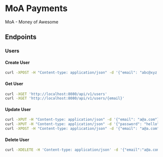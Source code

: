 # MoA Payments

MoA - Money of Awesome

## Endpoints

### Users

#### Create User

```sh
curl -XPOST -H "Content-type: application/json" -d '{"email": "abc@xyz.com","password":"1234"}' 'http://localhost:8080/api/v1/users'
```

#### Get User

```sh
curl -XGET 'http://localhost:8080/api/v1/users'
curl -XGET 'http://localhost:8080/api/v1/users/{email}'
```

#### Update User

```sh
curl -XPUT -H "Content-type: application/json" -d '{"email": "a@a.com"}' 'http://localhost:8080/api/v1/users/id/1'
curl -XPUT -H "Content-type: application/json" -d '{"password": "hello"}' 'http://localhost:8080/api/v1/users/id/1'
curl -XPOST -H "Content-type: application/json" -d '{"email": "a@a.com","password":"hello"}' 'http://localhost:8080/api/v1/users/id/1'
```

#### Delete User

```sh
curl -XDELETE -H 'Content-type: application/json' -d '{"email":"a@a.com", "password":"hello"}' 'http://localhost:8080/api/v1/users'
```
